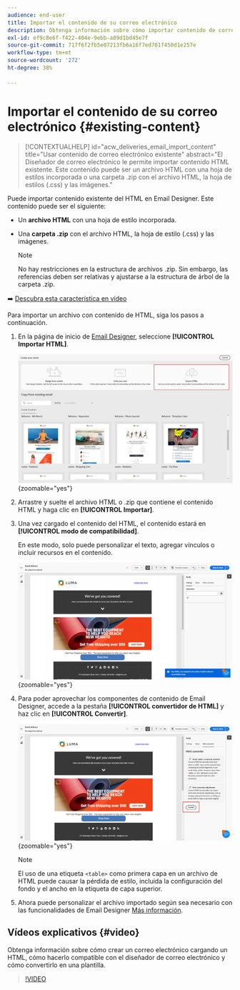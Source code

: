 ```yaml
---
audience: end-user
title: Importar el contenido de su correo electrónico
description: Obtenga información sobre cómo importar contenido de correo electrónico
exl-id: ef9c8e6f-f422-404e-9ebb-a89d1bd45e7f
source-git-commit: 717f6f2fb5e07213fb6a16f7ed701f450d1e257e
workflow-type: tm+mt
source-wordcount: '272'
ht-degree: 38%

---
```


# Importar el contenido de su correo electrónico {#existing-content}

>[!CONTEXTUALHELP]
>id="acw_deliveries_email_import_content"
>title="Usar contenido de correo electrónico existente"
>abstract="El Diseñador de correo electrónico le permite importar contenido HTML existente. Este contenido puede ser un archivo HTML con una hoja de estilos incorporada o una carpeta .zip con el archivo HTML, la hoja de estilos (.css) y las imágenes."

Puede importar contenido existente del HTML en Email Designer. Este contenido puede ser el siguiente:

* Un **archivo HTML** con una hoja de estilo incorporada.
* Una **carpeta .zip** con el archivo HTML, la hoja de estilo (.css) y las imágenes.

  >[!NOTE]
  >
  >No hay restricciones en la estructura de archivos .zip. Sin embargo, las referencias deben ser relativas y ajustarse a la estructura de árbol de la carpeta .zip.

➡️ [Descubra esta característica en vídeo](#video)

Para importar un archivo con contenido de HTML, siga los pasos a continuación.

1. En la página de inicio de [Email Designer](get-started-email-designer.md), seleccione **[!UICONTROL Importar HTML]**.

   ![](assets/html-import.png){zoomable="yes"}

1. Arrastre y suelte el archivo HTML o .zip que contiene el contenido HTML y haga clic en **[!UICONTROL Importar]**.

1. Una vez cargado el contenido del HTML, el contenido estará en **[!UICONTROL modo de compatibilidad]**.

   En este modo, solo puede personalizar el texto, agregar vínculos o incluir recursos en el contenido.

   ![](assets/html-imported.png){zoomable="yes"}

1. Para poder aprovechar los componentes de contenido de Email Designer, accede a la pestaña **[!UICONTROL convertidor de HTML]** y haz clic en **[!UICONTROL Convertir]**.

   ![](assets/html-imported-2.png){zoomable="yes"}

   >[!NOTE]
   >
   > El uso de una etiqueta `<table>` como primera capa en un archivo de HTML puede causar la pérdida de estilo, incluida la configuración del fondo y el ancho en la etiqueta de capa superior.

1. Ahora puede personalizar el archivo importado según sea necesario con las funcionalidades de Email Designer [Más información](content-components.md).

## Vídeos explicativos {#video}

Obtenga información sobre cómo crear un correo electrónico cargando un HTML, cómo hacerlo compatible con el diseñador de correo electrónico y cómo convertirlo en una plantilla.

>[!VIDEO](https://video.tv.adobe.com/v/3427633/?quality=12)
